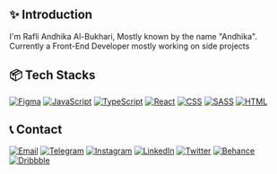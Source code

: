 ## ✨ Introduction

I'm Rafli Andhika Al-Bukhari, Mostly known by the name "Andhika". Currently a Front-End Developer mostly working on side projects

<!-- <div align="center"> -->
## 📦 Tech Stacks
[![Figma](https://img.shields.io/badge/Figma-F24E1E?style=for-the-badge&logo=figma&logoColor=white)](https://www.figma.com/)
[![JavaScript](https://img.shields.io/badge/JavaScript-F7DF1E?style=for-the-badge&logo=javascript&logoColor=black)](https://www.javascript.com/)
[![TypeScript](https://img.shields.io/badge/TypeScript-007ACC?style=for-the-badge&logo=typescript&logoColor=white)](https://www.typescriptlang.org/)
[![React](https://img.shields.io/badge/React-20232A?style=for-the-badge&logo=react&logoColor=61DAFB)](https://reactjs.org/)
[![CSS](https://img.shields.io/badge/CSS-239120?&style=for-the-badge&logo=css3&logoColor=white)](https://developer.mozilla.org/en-US/docs/Web/CSS)
[![SASS](https://img.shields.io/badge/Sass-CC6699?style=for-the-badge&logo=sass&logoColor=white)](https://sass-lang.com/)
[![HTML](https://img.shields.io/badge/HTML5-E34F26?style=for-the-badge&logo=html5&logoColor=white)](https://developer.mozilla.org/en-US/docs/Web/HTML)
<!-- </div> -->

<!-- <div align="center"> -->
## 📞 Contact
[![Email](https://img.shields.io/badge/Gmail-D14836?style=for-the-badge&logo=gmail&logoColor=white)](mailto=AndhikaBukh@gmail.com)
[![Telegram](https://img.shields.io/badge/Telegram-2CA5E0?style=for-the-badge&logo=telegram&logoColor=white)](https://t.me/AndhikaBukh)
[![Instagram](https://img.shields.io/badge/Instagram-E4405F?style=for-the-badge&logo=instagram&logoColor=white)](https://www.instagram.com/AndhikaBukh)
[![LinkedIn](https://img.shields.io/badge/LinkedIn-0077B5?style=for-the-badge&logo=linkedin&logoColor=white)](https://www.linkedin.com/in/AndhikaBukh/)
[![Twitter](https://img.shields.io/badge/Twitter-1DA1F2?style=for-the-badge&logo=twitter&logoColor=white)](https://www.twitter/AndhikaBukh)
[![Behance](https://img.shields.io/badge/-Behance-blue?style=for-the-badge&logo=behance&logoColor=white)](https://www.behance.net/andhikabukhari)
[![Dribbble](https://img.shields.io/badge/Dribbble-EA4C89?style=for-the-badge&logo=dribbble&logoColor=white)](https://dribbble.com/AndhikaBukh)
<!-- </div> -->
